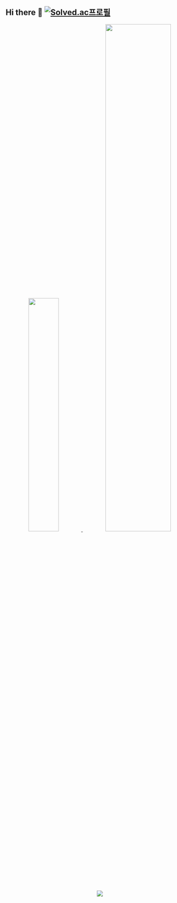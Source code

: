 ## Hi there 👋 [![Solved.ac프로필](http://mazassumnida.wtf/api/mini/generate_badge?boj=regular_kim)](https://solved.ac/regular_kim)

<div align="center">
    
<a href="https://github.com/anuraghazra/github-readme-stats">
    <img src="https://github-readme-stats.vercel.app/api/top-langs/?username=kimregular&layout=donut&show_icons=true&theme=github-compac&hide_border=true&bg_color=00ff0000&icon_color=26A641&text_color=8B949E&title_color=8B949E&count_private=true" width=40% />
</a>

<a href="https://github.com/anuraghazra/github-readme-stats">
  <img src="https://github-readme-stats.vercel.app/api?username=kimregular&show_icons=true&theme=github-compact&hide_border=true&bg_color=00ff0000&icon_color=26A641&ring_color=26A641&text_color=8B949E&title_color=8B949E&count_private=true" width=59% />
</a>

<br>
<br>

<a href="https://github.com/ashutosh00710/github-readme-activity-graph">
    <img src="https://github-readme-activity-graph.vercel.app/graph?username=kimregular&theme=github-compact&hide_border=true&days=35"/>
</a>
</div>